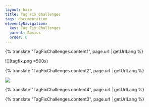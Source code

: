 ```yaml
---
layout: base
title: Tag Fix Challenges
tags: documentation
eleventyNavigation:
  key: Tag Fix Challenges
  parent: Basics
  order: 6
---
```


{% translate "TagFixChallenges.content1", page.url | getUrlLang %}

![](tagfix.png =500x)

{% translate "TagFixChallenges.content2", page.url | getUrlLang %}

![](tagfix2.png)

{% translate "TagFixChallenges.content4", page.url | getUrlLang %}

{% translate "TagFixChallenges.content3", page.url | getUrlLang %}
